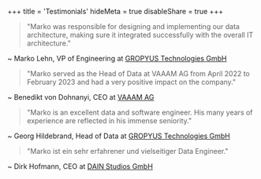 +++
title = 'Testimonials'
hideMeta = true
disableShare = true
+++

> "Marko was responsible for designing and implementing our data architecture, making sure it integrated successfully with the overall IT architecture."

~ Marko Lehn, VP of Engineering at [GROPYUS Technologies GmbH](https://www.linkedin.com/company/37375997/)

> "Marko served as the Head of Data at VAAAM AG from April 2022 to February 2023 and had a very positive impact on the company."

~ Benedikt von Dohnanyi, CEO at [VAAAM AG](https://www.linkedin.com/company/73853446/)

> "Marko is an excellent data and software engineer. His many years of experience are reflected in his immense seniority."

~ Georg Hildebrand, Head of Data at [GROPYUS Technologies GmbH](https://www.linkedin.com/company/37375997/)

> "Marko ist ein sehr erfahrener und vielseitiger Data Engineer."

~ Dirk Hofmann, CEO at [DAIN Studios GmbH](https://www.linkedin.com/company/10454699/)
